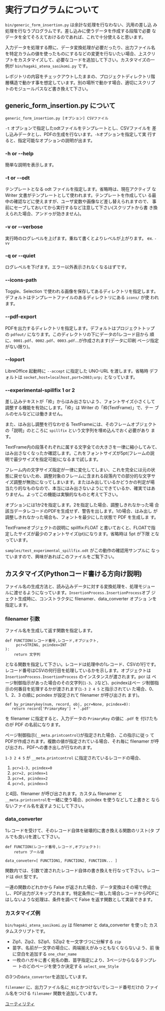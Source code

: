 # 実行プログラムについて

`bin/generic_form_insertion.py` は余計な処理を行なわない、汎用の差し込
み処理を行なうプログラムです。差し込みに使うデータを作成する段階で必要
なデータを全てそろえておけるのであれば、これで十分使えると思います。

入力データを処理する際に、データ変換処理が必要だったり、出力ファイル名
を特定カラムの値を使ったものにするなどの変更を行ないたい場合、上スクリ
プトをカスタマイズして、必要なコードを追加して下さい。カスタマイズの一
例が `bin/hagaki_atena_sasikomi.py` です。

レポジトリの内容をチェックアウトしたままの、プロジェクトディレクトリ階
層構造で動かす事を想定しています。別の場所で動かす場合、適切にスクリプ
トのモジュールパスなど書き換えて下さい。

## generic_form_insertion.py について

    generic_form_insertion.py [オプション] CSVファイル

`-t` オプションで指定したodtファイルをテンプレートとし、CSVファイルを
差し込みデータとし、PDFの生成を行ないます。`-h`オプションを指定して実
行すると、指定可能なオプションの説明が出ます。

### -h or --help

簡単な説明を表示します。

### -t or --odt

テンプレートとなる odt ファイルを指定します。省略時は、現在アクティブ
な Writer 文書がテンプレートとして使われます。テンプレートを作成してい
る最中の確認などに使えますが、ユーザ変数や画像など差し替えられますので、
事前にセーブしておいてから実行するなど注意して下さい(スクリプトから書
き換えられた場合、アンドゥが効きません)。

### -v or --verbose

実行時のログレベルを上げます。重ねて書くとよりレベルが上がります。
ex. `-vv`

### -q or --quiet

ログレベルを下げます。エラー以外表示されなくなるはずです。

### --icons-path

Toggle、Selection で使われる画像を保存してあるディレクトリを指定します。
デフォルトはテンプレートファイルのあるディレクトリにある `icons/` が使
われます。

### --pdf-export

PDFを出力するディレクトリを指定します。デフォルトはプロジェクトトップ
の `pdfout/` になります。このディレクトリの下にデータの1レコード目から
順に、`0001.pdf`、`0002.pdf`、`0003.pdf`…が作成されます(データに印刷
ページ指定がない限り)。

### --loport

LibreOffice 起動時に `--accept` に指定した UNO-URL を渡します。省略時
デフォルトは `socket,host=localhost,port=2083;urp;` となっています。

### --experimental-spillfix 1 or 2

差し込みテキストが「枠」からはみ出さないよう、フォントサイズ小さくして
調整する機能を有効にします。「枠」は Writer の「枠(TextFrame)」で、テー
ブルのセルなどには働きません。

また、はみ出し調整を行なわせる TextFrameには、そのフレームオブジェクト
の「説明」のところに `spillfix` という文字列を埋め込んでおく必要があり
ます。

TextFrame内の段落それぞれに属する文字全ての大きさを一律に縮小してみて、
はみ出さなくなったか確認します。これをフォントサイズが5pt(フレームの説
明で最少サイズを指定可能)になるまで試します。

フレーム内の文字サイズ指定が一律に変化してしまい、これを完全には元の状
態に戻せないため、調整対象のフレームに含まれる段落内での部分的な文字サ
イズ調整が無効になってしまいます。またはみ出しているかどうかの判定が場
当たり的なものなので、本当にはみ出さないようにできているか、確実ではあ
りません。よってこの機能は実験的なものと考えて下さい。

オプションには1か2を指定します。2を指定した場合、調整しきれなかった場
合該当データレコードのPDFを生成せず、警告を出します。1の場合、はみ出し
が調整しきれなかった場合も、フォントを最少にした状態で PDF を生成しま
す。

TextFrameオブジェクトの説明に spillfix:FLOAT と書いておくと、FLOATで指
定したサイズが最少のフォントサイズ(pt)になります。省略時は 5pt が下限
となっています。

`samples/test_experimental_spillfix.odt` がこの動作の確認用サンプルに
なっていますので、興味があればこのファイルをご覧下さい。

## カスタマイズ(Pythonコード書ける方向け説明)

ファイル名の生成方法と、読み込みデータに対する変換処理を、処理モジュー
ルに渡せるようになっています。`InsertionProcess.InsertionProcess`オブ
ジェクト生成時に、コンストラクタに filenamer、data_converter オプショ
ンを指定します。

### filenamer 引数

ファイル名を生成して返す関数を指定します。

    def FUNCTION(レコード番号,レコード,オブジェクト,
         pcr=STRING, pcindex=INT
    ):
        return 文字列

となる関数を指定して下さい。レコードは処理中の1レコード、CSVの1行です。
レコード番号はCSVの何行目を処理しているかを示します。オブジェクトは
`InsertionProcess.InsertionProcess` のインスタンスが渡されます。pcr は
ページ制御指示があった場合のその文字列(`1-3`、`2`など)、pcindexはペー
ジ制御指示の何番目を処理するかが渡されます(`1-3 2 4 5` と指示されてい
た場合、0、1、2、3 の順に pcindex が設定されて filenamer が呼び出され
ます)。

    def by_primarykey(num, record, obj, pcr=None, pcindex=0):
       return record['PrimaryKey'] + '.pdf'


を filenamer に指定すると、入力データの `PrimaryKey` の値に `.pdf` を
付けたものが PDF の名前になります。

ページ制御指示(`__meta.printcontrol`)が指定された場合、この指示に従っ
てPDFが作成されます。複数の値が指定されている場合、それ毎に filenamer
が呼び出され、PDFへの書き出しが行なわれます。

`1-3 2 4 5` が `__meta.printcontrol` に指定されているレコードの場合、

1. `pcr=1-3, pcindex=0`
1. `pcr=2, pcindex=1`
1. `pcr=4, pcindex=2`
1. `pcr=5, pcindex=3`

と4回、filenamer が呼び出されます。カスタム filenamer と
`__meta.printcontrol`を一緒に使う場合、pcindex を使うなどして上書きと
ならないファイル名を返すようにして下さい。

### data_converter

1レコードを受けて、そのレコード自体を破壊的に書き換える関数のリスト(タ
プルでも良い)を渡して下さい。

    def FUNCTION(レコード番号,レコード,オブジェクト):
        return ブール値

    data_conveter=[ FUNCTION1, FUNCTION2, FUNCTION... ]

関数内では、引数で渡されたレコード自体の書き換えを行なって下さい。レコー
ドは dict 型です。

一連の関数のどれかから False が返された場合、データ変換はその場で停止
し、PDF出力がスキップされます。特定条件に一致した場合レコードからPDFに
はしないような処理は、条件を調べて False を返す関数として実装できます。

### カスタマイズ例

`bin/hagaki_atena_sasikomi.py` は filenamer と data_converter を使った
カスタムスクリプトです。

 - Zip1、Zip2、SZip1、SZip2 を一文字づつに分解する `zip`
 - 苗字、名前が一文字の場合に、両端揃えがみっともなくならないよう、前
   後に空白を追加する `one_char_name`
 - 一枚のハガキに書く宛名の数、苗字指定により、3ページからなるテンプレー
   トのどのページを使うか決定する `select_one_Style`

の3つの`data_converter`を追加しています。

`filenamer` に、出力ファイル名に`_01`とかつけないでレコード番号だけの
ファイル名をつける `filenamer` 関数を追加しています。

[ユーティリティ](./04_utils.md)
